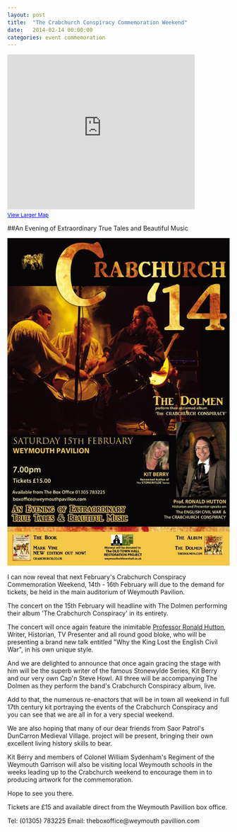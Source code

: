 ```yaml
---
layout: post
title:  "The Crabchurch Conspiracy Commemoration Weekend"
date:   2014-02-14 00:00:00
categories: event commemoration 
---
```



<iframe width="425" height="350" frameborder="0" scrolling="no" marginheight="0" marginwidth="0" src="https://maps.google.co.uk/maps?ie=UTF8&amp;q=weymouth+pavilion&amp;fb=1&amp;gl=uk&amp;hq=weymouth+pavilion+theatre&amp;cid=27009918125259020&amp;t=m&amp;iwloc=&amp;ll=50.608795,-2.448833&amp;spn=0.006295,0.006295&amp;output=embed"></iframe><br /><small><a href="https://maps.google.co.uk/maps?ie=UTF8&amp;q=weymouth+pavilion&amp;fb=1&amp;gl=uk&amp;hq=weymouth+pavilion+theatre&amp;cid=27009918125259020&amp;t=m&amp;iwloc=&amp;ll=50.608795,-2.448833&amp;spn=0.006295,0.006295&amp;source=embed" style="color:#0000FF;text-align:left">View Larger Map</a></small>

##An Evening of Extraordinary True Tales and Beautiful Music

![The Crabchurch Conspiracy Commemoration Weekend][poster]

I can now reveal that next February's Crabchurch Conspiracy Commemoration Weekend, 14th - 16th February will due to the demand for tickets, be held in the main auditorium of Weymouth Pavilion.
 
The concert on the 15th February will headline with The Dolmen performing their album 'The Crabchurch Conspiracy' in its entirety.
 
The concert will once again feature the inimitable [Professor Ronald Hutton][prof_link], Writer, Historian, TV Presenter and all round good bloke, who will be presenting a brand new talk entitled "Why the King Lost the English Civil War", in his own unique style.
 
And we are delighted to announce that once again gracing the stage with him will be the superb writer of the famous Stonewylde Series, Kit Berry and our very own Cap'n Steve Howl. All three will be accompanying The Dolmen as they perform the band's Crabchurch Conspiracy album, live.
 
Add to that, the numerous re-enactors that will be in town all weekend in full 17th century kit portraying the events of the Crabchurch Conspiracy and you can see that we are all in for a very special weekend.
 
We are also hoping that many of our dear friends from Saor Patrol's DunCarron Medieval Village. project will be present, bringing their own excellent living history skills to bear.
 
Kit Berry and members of Colonel William Sydenham's Regiment of the Weymouth Garrison will also be visiting local Weymouth schools in the weeks leading up to the Crabchurch weekend to encourage them in to producing artwork for the commemoration.
 
Hope to see you there.

Tickets are £15 and available direct from the Weymouth Pavillion box office.

Tel: (01305) 783225
Email: theboxoffice@weymouth pavillion.com

[prof_link]: http://www.bristol.ac.uk/history/staff/hutton.html
[poster]: /images/event_weekend_14.jpg "The Crabchurch Conspiracy Commemoration Weekend"